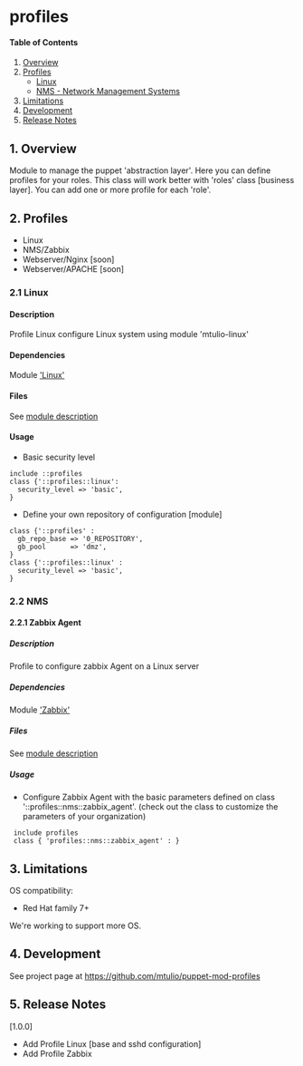 # profiles

#### Table of Contents

1. [Overview](#1-overview)
2. [Profiles](#2-profiles)
    * [Linux](#21-linux)
	* [NMS - Network Management Systems](#22-nms)
3. [Limitations](#3-limitations)
4. [Development](#4-development)
5. [Release Notes](#5-release-notes)

## 1. Overview

Module to manage the puppet 'abstraction layer'. Here you can define profiles for your roles. This class will work better with 'roles' class [business layer]. You can add one or more profile for each 'role'.

## 2. Profiles

* Linux
* NMS/Zabbix
* Webserver/Nginx [soon]
* Webserver/APACHE [soon]


### 2.1 Linux

#### Description

 Profile Linux configure Linux system using module 'mtulio-linux'

#### Dependencies

 Module ['Linux'](https://forge.puppetlabs.com/mtulio/linux)

#### Files

 See [module description](https://forge.puppetlabs.com/mtulio/linux)

#### Usage

* Basic security level
```
include ::profiles
class {'::profiles::linux':
  security_level => 'basic',
}
```

* Define your own repository of configuration [module]
```
class {'::profiles' :
  gb_repo_base => '0_REPOSITORY',
  gb_pool      => 'dmz',
}
class {'::profiles::linux' :
  security_level => 'basic',
}
```

### 2.2 NMS

#### 2.2.1 Zabbix Agent

##### Description

 Profile to configure zabbix Agent on a Linux server

##### Dependencies

 Module ['Zabbix'](https://forge.puppetlabs.com/mtulio/zabbix)

##### Files

See [module description](https://forge.puppetlabs.com/mtulio/zabbix)

##### Usage

* Configure Zabbix Agent with the basic parameters defined on class '::profiles::nms::zabbix_agent'. (check out the class to customize the parameters of your organization)

```
 include profiles
 class { 'profiles::nms::zabbix_agent' : }
```

## 3. Limitations

OS compatibility: 
* Red Hat family 7+ 

We're working to support more OS.

## 4. Development

See project page at https://github.com/mtulio/puppet-mod-profiles

## 5. Release Notes

[1.0.0]
* Add Profile Linux [base and sshd configuration]
* Add Profile Zabbix 

